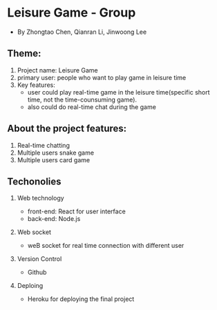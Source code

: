 # Leisure Game - Group 
 + By Zhongtao Chen, Qianran Li, Jinwoong Lee

## Theme:
1. Project name: Leisure Game
2. primary user: people who want to play game in leisure time
3. Key features: 
	+ user could play real-time game in the leisure time(specific short time, not the time-counsuming game).
	+ also could do real-time chat during the game

## About the project features:
1. Real-time chatting
2. Multiple users snake game
3. Multiple users card game

## Techonolies
1. Web technology
	+ front-end: React for user interface
	+ back-end: Node.js 

2. Web socket
	+ weB socket for real time connection with different user

3. Version Control
	+ Github

4. Deploing
	+ Heroku for deploying the final project

